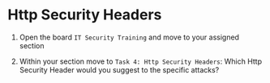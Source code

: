 # Http Security Headers

1. Open the board `IT Security Training` and move to your assigned section

2. Within your section move to `Task 4: Http Security Headers`: Which Http Security Header would you suggest to the specific attacks?


